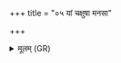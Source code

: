 +++
title = "०५ यां चक्षुषा मनसा"

+++
<details><summary>मूलम् (GR)</summary>

यां चक्षुषा मनसा संविदाना  
हृदा पश्यन्ति कवयो मनीषिनः ।  
तस्याः प्रजाधिपतिः पशूनां  
वशा राज्ञा नांतवेषा सृष्टिः ॥
</details>